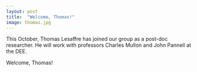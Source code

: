 ```yaml
---
layout: post
title:  "Welcome, Thomas!"
image: thomas.jpg
---
```


This October, Thomas Lesaffre has joined our group as a post-doc researcher. He will work with professors Charles Mullon and John Pannell at the DEE. 

Welcome, Thomas! 

